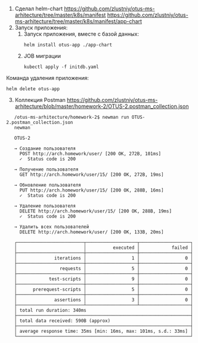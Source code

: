 1. Сделал helm-chart
https://github.com/zlustniy/otus-ms-arhitecture/tree/master/k8s/manifest
https://github.com/zlustniy/otus-ms-arhitecture/tree/master/k8s/manifest/app-chart
2. Запуск приложения:
   1. Запуск приложения, вместе с базой данных:
       ```shell
       helm install otus-app ./app-chart
       ```
   2. JOB миграции
      ```
      kubectl apply -f initdb.yaml 
      ```

Команда удаления приложения:
```shell
helm delete otus-app
```
3. Коллекция Postman https://github.com/zlustniy/otus-ms-arhitecture/blob/master/homework-2/OTUS-2.postman_collection.json
```shell
   /otus-ms-arhitecture/homework-2$ newman run OTUS-2.postman_collection.json 
   newman
   
   OTUS-2
   
   → Создание пользователя
     POST http://arch.homework/user/ [200 OK, 272B, 101ms]
     ✓  Status code is 200
   
   → Получение пользователя
     GET http://arch.homework/user/15/ [200 OK, 272B, 19ms]
   
   → Обновление пользователя
     PUT http://arch.homework/user/15/ [200 OK, 288B, 16ms]
     ✓  Status code is 200
   
   → Удаление пользователя
     DELETE http://arch.homework/user/15/ [200 OK, 288B, 19ms]
     ✓  Status code is 200
   
   → Удалить всех пользователей
     DELETE http://arch.homework/user/ [200 OK, 133B, 20ms]
   
   ┌─────────────────────────┬───────────────────┬───────────────────┐
   │                         │          executed │            failed │
   ├─────────────────────────┼───────────────────┼───────────────────┤
   │              iterations │                 1 │                 0 │
   ├─────────────────────────┼───────────────────┼───────────────────┤
   │                requests │                 5 │                 0 │
   ├─────────────────────────┼───────────────────┼───────────────────┤
   │            test-scripts │                 9 │                 0 │
   ├─────────────────────────┼───────────────────┼───────────────────┤
   │      prerequest-scripts │                 5 │                 0 │
   ├─────────────────────────┼───────────────────┼───────────────────┤
   │              assertions │                 3 │                 0 │
   ├─────────────────────────┴───────────────────┴───────────────────┤
   │ total run duration: 340ms                                       │
   ├─────────────────────────────────────────────────────────────────┤
   │ total data received: 590B (approx)                              │
   ├─────────────────────────────────────────────────────────────────┤
   │ average response time: 35ms [min: 16ms, max: 101ms, s.d.: 33ms] │
   └─────────────────────────────────────────────────────────────────┘
```
